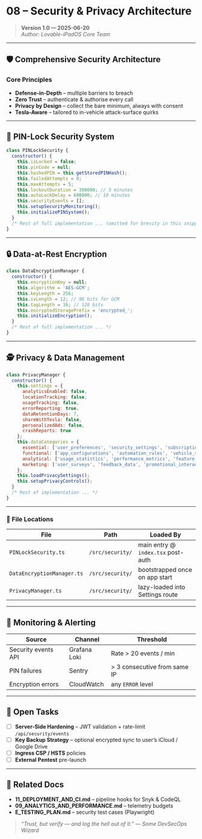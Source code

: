# 08 – Security & Privacy Architecture
> **Version 1.0 — 2025-06-20**  
> _Author: Lovable-iPadOS Core Team_

---

## 🛡️ Comprehensive Security Architecture

### Core Principles
- **Defense-in-Depth** – multiple barriers to breach
- **Zero Trust** – authenticate & authorise every call
- **Privacy by Design** – collect the bare minimum, always with consent
- **Tesla-Aware** – tailored to in-vehicle attack-surface quirks

---

## 🔐 PIN-Lock Security System
```javascript
class PINLockSecurity {
  constructor() {
    this.isLocked = false;
    this.pinCode = null;
    this.hashedPIN = this.getStoredPINHash();
    this.failedAttempts = 0;
    this.maxAttempts = 5;
    this.lockoutDuration = 300000; // 5 minutes
    this.autoLockDelay = 600000; // 10 minutes
    this.securityEvents = [];
    this.setupSecurityMonitoring();
    this.initializePINSystem();
  }
  /* Rest of full implementation ... (omitted for brevity in this snippet) */
}
```

---

## 🔒 Data-at-Rest Encryption
```javascript
class DataEncryptionManager {
  constructor() {
    this.encryptionKey = null;
    this.algorithm = 'AES-GCM';
    this.keyLength = 256;
    this.ivLength = 12; // 96 bits for GCM
    this.tagLength = 16; // 128 bits
    this.encryptedStoragePrefix = 'encrypted_';
    this.initializeEncryption();
  }
  /* Rest of full implementation ... */
}
```

---

## 🕵️ Privacy & Data Management
```javascript
class PrivacyManager {
  constructor() {
    this.settings = {
      analyticsEnabled: false,
      locationTracking: false,
      usageTracking: false,
      errorReporting: true,
      dataRetentionDays: 7,
      shareWithTesla: false,
      personalizedAds: false,
      crashReports: true
    };
    this.dataCategories = {
      essential: ['user_preferences', 'security_settings', 'subscription_data'],
      functional: ['app_configurations', 'automation_rules', 'vehicle_settings'],
      analytical: ['usage_statistics', 'performance_metrics', 'feature_adoption'],
      marketing: ['user_surveys', 'feedback_data', 'promotional_interactions']
    };
    this.loadPrivacySettings();
    this.setupPrivacyControls();
  }
  /* Rest of implementation ... */
}
```

---

### 🧩 File Locations
| File | Path | Loaded By |
|------|------|-----------|
| `PINLockSecurity.ts` | `/src/security/` | main entry @ `index.tsx` post-auth |
| `DataEncryptionManager.ts` | `/src/security/` | bootstrapped once on app start |
| `PrivacyManager.ts` | `/src/security/` | lazy-loaded into Settings route |

---

## 🔭 Monitoring & Alerting
| Source | Channel | Threshold |
|--------|---------|-----------|
| Security events API | Grafana Loki | Rate > 20 events / min |
| PIN failures | Sentry | > 3 consecutive from same IP |
| Encryption errors | CloudWatch | any `ERROR` level |

---

## 📝 Open Tasks
- [ ] **Server-Side Hardening** – JWT validation + rate-limit `/api/security/events`
- [ ] **Key Backup Strategy** – optional encrypted sync to user’s iCloud / Google Drive
- [ ] **Ingress CSP / HSTS** policies
- [ ] **External Pentest** pre-launch

---

## 🔗 Related Docs
- **11_DEPLOYMENT_AND_CI.md** – pipeline hooks for Snyk & CodeQL
- **09_ANALYTICS_AND_PERFORMANCE.md** – telemetry budgets
- **E_TESTING_PLAN.md** – security test cases (Playwright)

> _“Trust, but verify — and log the hell out of it.” — Some DevSecOps Wizard_
